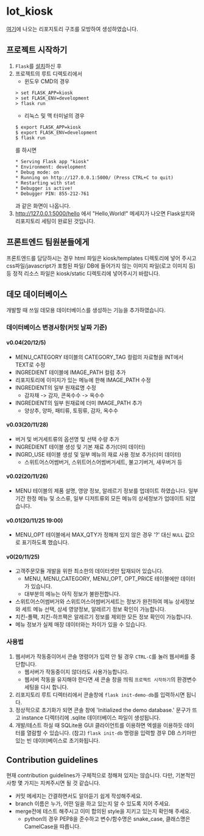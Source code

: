 # lot_kiosk
[여기](https://flask.palletsprojects.com/en/1.1.x/tutorial/layout/)에 나오는 리포지토리 구조를 모방하여 생성하였습니다.
## 프로젝트 시작하기
1. `Flask`를 [설치](https://flask.palletsprojects.com/en/1.1.x/installation/#installation)하신 후 
1. 프로젝트의 루트 디렉토리에서
   * 윈도우 CMD의 경우  
    ```
    > set FLASK_APP=kiosk
    > set FLASK_ENV=development
    > flask run
    ```
   * 리눅스 및 맥 터미널의 경우  
   ```
   $ export FLASK_APP=kiosk
   $ export FLASK_ENV=development
   $ flask run
   ```
    를 하시면
   ```
   * Serving Flask app "kiosk"
   * Environment: development
   * Debug mode: on
   * Running on http://127.0.0.1:5000/ (Press CTRL+C to quit)
   * Restarting with stat
   * Debugger is active!
   * Debugger PIN: 855-212-761
   ```
    과 같은 화면이 나옵니다.
1. http://127.0.0.1:5000/hello 에서 "Hello,World!" 메세지가 나오면 Flask설치와 리포지토리 세팅이 완료된 것입니다.
## 프론트엔드 팀원분들에게
프론트엔드를 담당하시는 경우 html 파일은 kiosk/templates 디렉토리에 넣어 주시고 css파일/javascript가 포함된 파일/
DB에 들어가지 않는 이미지 파일(로고 이미지 등) 등 정적 리소스 파일은 kiosk/static 디렉토리에 넣어주시기 바랍니다. 
## 데모 데이터베이스
개발할 때 쓰일 데모용 데이터베이스를 생성하는 기능을 추가하였습니다.
### 데이터베이스 변경사항(커밋 날짜 기준)
#### v0.04(20/12/5)
* MENU_CATEGORY 테이블의 CATEGORY_TAG 컬럼의 자료형을 INT에서 TEXT로 수정
* INGREDIENT 테이블에 IMAGE_PATH 컬럼 추가
* 리포지토리에 이미지가 있는 메뉴에 한해 IMAGE_PATH 수정
* INGREDIENT의 일부 원재료명 수정
  * 감자채 -> 감자, 콘옥수수 -> 옥수수
* INGREDIENT의 일부 원재료에 더미 IMAGE_PATH 추가
  * 양상추, 양파, 패티류, 토핑류, 감자, 옥수수
#### v0.03(20/11/28)
* 버거 및 버거세트류의 옵션명 및 선택 수량 추가
* INGREDIENT 테이블 생성 및 기본 재료 추가(더미 데이터)
* INGRD_USE 테이블 생성 및 일부 메뉴의 재료 사용 정보 추가(더미 데이터)
  * 스위트어스어썸버거, 스위트어스어썸버거세트, 불고기버거, 새우버거 등
#### v0.02(20/11/26)
* MENU 테이블의 제품 설명, 영양 정보, 알레르기 정보를 업데이트 하였습니다. 일부 기간 한정 메뉴 및 소스류, 일부 디저트류외 모든 메뉴의 상세정보가 업데이트 되었습니다.
#### v0.01(20/11/25 19:00)
* MENU_OPT 테이블에서 MAX_QTY가 정해져 있지 않은 경우 '?' 대신 `NULL` 값으로 표기하도록 했습니다.
#### v0(20/11/25)
* 고객주문모듈 개발을 위한 최소한의 데이터셋만 탑재되어 있습니다. 
  * MENU, MENU_CATEGORY, MENU_OPT, OPT_PRICE 테이블에만 데이터가 있습니다.
  * 대부분의 메뉴는 아직 정보가 불완전합니다.
* 스위트어스어썸버거와 스위트어스어썸버거세트는 정보가 완전하여 메뉴 상세정보와 세트 메뉴 선택, 상세 영양정보, 알레르기 정보 확인이 가능합니다.
* 치킨-풀팩, 치킨-하프팩은 알레르기 정보를 제외한 모든 정보 확인이 가능합니다.
* 메뉴 정보가 실제 매장 데이터와는 차이가 있을 수 있습니다.

### 사용법
1. 웹서버가 작동중이어서 콘솔 명령어가 입력 안 될 경우 `CTRL-C`를 눌러 웹서버를 중단합니다. 
   * 웹서버가 작동중이지 않더라도 사용가능합니다.
   * 웹서버 작동을 유지해야 한다면 새 콘솔 창을 띄워 `프로젝트 시작하기`의 환경변수 세팅을 다시 합니다.
1. 리포지토리 루트 디렉터리에서 콘솔창에 `flask init-demo-db`를 입력하시면 됩니다. 
1. 정상적으로 초기화가 되면
콘솔 창에 'Initialized the demo database.' 문구가 뜨고 instance 디렉터리에 .sqlite 데이터베이스 파일이 생성됩니다. 
1. 개발/테스트 하실 때 SQLite용 GUI 클라이언트를 이용하면 엑셀을 이용하듯 데이터를 열람할 수 있습니다.
(참고) `flask init-db` 명령을 입력할 경우 DB 스키마만 있는 빈 데이터베이스로 초기화됩니다.
## Contribution guidelines
현재 contribution guidelines가 구체적으로 정해져 있지는 않습니다. 다만, 기본적인 사항 몇 가지는 지켜주시면 될 것 같습니다.
* 커밋 메세지는 간결하면서도 알아듣기 쉽게 작성해주세요.
* branch 이름은 누가, 어떤 일을 하고 있는지 알 수 있도록 지어 주세요.
* merge전에 테스트 해주시고 이미 합의된 style을 지키고 있는지 확인해 주세요.
  * python의 경우 PEP8을 준수하고 변수/함수명은 snake_case, 클래스명은 CamelCase을 따릅니다.
